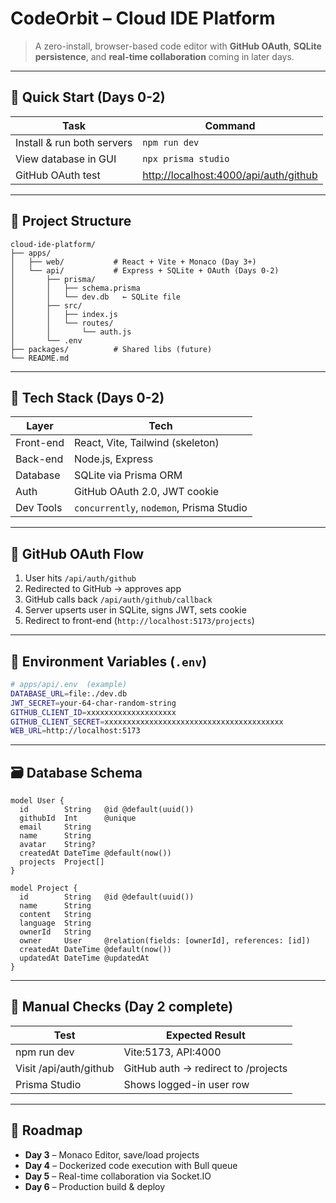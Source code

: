 # CodeOrbit – Cloud IDE Platform  
> A zero-install, browser-based code editor with **GitHub OAuth**, **SQLite persistence**, and **real-time collaboration** coming in later days.

---

## 🚀  Quick Start (Days 0-2)

| Task                     | Command                                  |
|--------------------------|------------------------------------------|
| Install & run both servers| `npm run dev`                           |
| View database in GUI     | `npx prisma studio`                      |
| GitHub OAuth test        | <http://localhost:4000/api/auth/github>  |

---

## 📁  Project Structure

```
cloud-ide-platform/
├── apps/
│   ├── web/           # React + Vite + Monaco (Day 3+)
│   └── api/           # Express + SQLite + OAuth (Days 0-2)
│       ├── prisma/
│       │   ├── schema.prisma
│       │   └── dev.db   ← SQLite file
│       ├── src/
│       │   ├── index.js
│       │   └── routes/
│       │       └── auth.js
│       └── .env
├── packages/          # Shared libs (future)
└── README.md
```

---

## 🧰  Tech Stack (Days 0-2)

| Layer      | Tech                                         |
|------------|----------------------------------------------|
| Front-end  | React, Vite, Tailwind (skeleton)             |
| Back-end   | Node.js, Express                             |
| Database   | SQLite via Prisma ORM                        |
| Auth       | GitHub OAuth 2.0, JWT cookie                 |
| Dev Tools  | `concurrently`, `nodemon`, Prisma Studio     |

---

## 🔐  GitHub OAuth Flow

1. User hits `/api/auth/github`  
2. Redirected to GitHub → approves app  
3. GitHub calls back `/api/auth/github/callback`  
4. Server upserts user in SQLite, signs JWT, sets cookie  
5. Redirect to front-end (`http://localhost:5173/projects`)

---

## 🔑  Environment Variables (`.env`)

```bash
# apps/api/.env  (example)
DATABASE_URL=file:./dev.db
JWT_SECRET=your-64-char-random-string
GITHUB_CLIENT_ID=xxxxxxxxxxxxxxxxxxxx
GITHUB_CLIENT_SECRET=xxxxxxxxxxxxxxxxxxxxxxxxxxxxxxxxxxxxxxxx
WEB_URL=http://localhost:5173
```

---

## 🗃️ Database Schema

```prisma
model User {
  id        String   @id @default(uuid())
  githubId  Int      @unique
  email     String
  name      String
  avatar    String?
  createdAt DateTime @default(now())
  projects  Project[]
}

model Project {
  id        String   @id @default(uuid())
  name      String
  content   String
  language  String
  ownerId   String
  owner     User     @relation(fields: [ownerId], references: [id])
  createdAt DateTime @default(now())
  updatedAt DateTime @updatedAt
}
```

---

## 🧪 Manual Checks (Day 2 complete)

| Test                | Expected Result                           |
|---------------------|-------------------------------------------|
| npm run dev         | Vite:5173, API:4000                       |
| Visit /api/auth/github | GitHub auth → redirect to /projects   |
| Prisma Studio       | Shows logged-in user row                   |

---

## 🚧 Roadmap

- **Day 3** – Monaco Editor, save/load projects
- **Day 4** – Dockerized code execution with Bull queue
- **Day 5** – Real-time collaboration via Socket.IO
- **Day 6** – Production build & deploy
